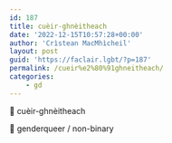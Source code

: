 ```yaml
---
id: 187
title: cuèir-ghnèitheach
date: '2022-12-15T10:57:28+00:00'
author: 'Crìstean MacMhìcheil'
layout: post
guid: 'https://faclair.lgbt/?p=187'
permalink: /cueir%e2%80%91ghneitheach/
categories:
    - gd
---
```


&#x1f3f4;&#xe0067;&#xe0062;&#xe0073;&#xe0063;&#xe0074;&#xe007f; cuèir-ghnèitheach

&#x1f3f4;&#xe0067;&#xe0062;&#xe0065;&#xe006e;&#xe0067;&#xe007f; genderqueer / non-binary
